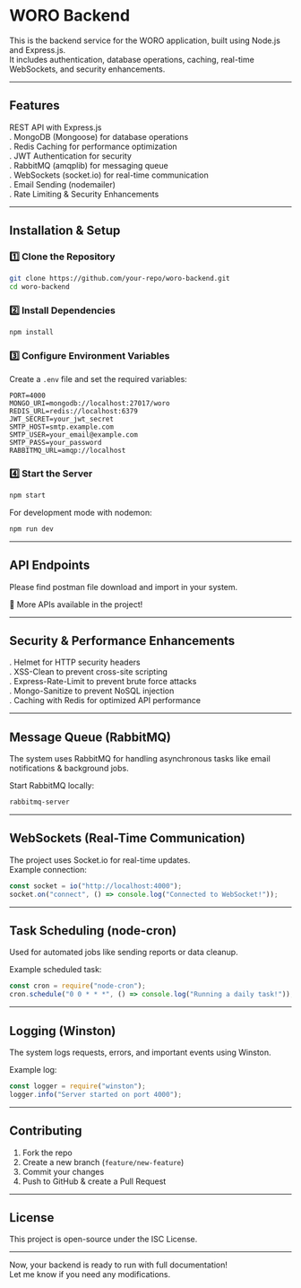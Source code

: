 
# WORO Backend

This is the backend service for the WORO application, built using Node.js and Express.js.  
It includes authentication, database operations, caching, real-time WebSockets, and security enhancements.

---

##  Features
 REST API with Express.js  
. MongoDB (Mongoose) for database operations  
. Redis Caching for performance optimization  
. JWT Authentication for security  
. RabbitMQ (amqplib) for messaging queue  
. WebSockets (socket.io) for real-time communication  
. Email Sending (nodemailer)  
. Rate Limiting & Security Enhancements  

---

##  Installation & Setup

### 1️⃣ Clone the Repository
```sh
git clone https://github.com/your-repo/woro-backend.git
cd woro-backend
```

### 2️⃣ Install Dependencies
```sh
npm install
```

### 3️⃣ Configure Environment Variables
Create a `.env` file and set the required variables:
```
PORT=4000
MONGO_URI=mongodb://localhost:27017/woro
REDIS_URL=redis://localhost:6379
JWT_SECRET=your_jwt_secret
SMTP_HOST=smtp.example.com
SMTP_USER=your_email@example.com
SMTP_PASS=your_password
RABBITMQ_URL=amqp://localhost
```

### 4️⃣ Start the Server
```sh
npm start
```

For development mode with nodemon:
```sh
npm run dev
```

---

##  API Endpoints

Please find postman file download and import in your system.

🔹 More APIs available in the project!

---

##  Security & Performance Enhancements
. Helmet for HTTP security headers  
. XSS-Clean to prevent cross-site scripting  
. Express-Rate-Limit to prevent brute force attacks  
. Mongo-Sanitize to prevent NoSQL injection  
. Caching with Redis for optimized API performance  

---

##  Message Queue (RabbitMQ)
The system uses RabbitMQ for handling asynchronous tasks like email notifications & background jobs.

Start RabbitMQ locally:
```sh
rabbitmq-server
```

---

##  WebSockets (Real-Time Communication)
The project uses Socket.io for real-time updates.  
Example connection:
```javascript
const socket = io("http://localhost:4000");
socket.on("connect", () => console.log("Connected to WebSocket!"));
```

---

##  Task Scheduling (node-cron)
Used for automated jobs like sending reports or data cleanup.

Example scheduled task:
```javascript
const cron = require("node-cron");
cron.schedule("0 0 * * *", () => console.log("Running a daily task!"));
```

---

##  Logging (Winston)
The system logs requests, errors, and important events using Winston.

Example log:
```javascript
const logger = require("winston");
logger.info("Server started on port 4000");
```

---

##  Contributing
1. Fork the repo  
2. Create a new branch (`feature/new-feature`)  
3. Commit your changes  
4. Push to GitHub & create a Pull Request  

---

##  License
This project is open-source under the ISC License.

---

Now, your backend is ready to run with full documentation!   
Let me know if you need any modifications. 
